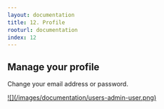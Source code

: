```yaml
---
layout: documentation
title: 12. Profile
rooturl: documentation
index: 12
---
```


## Manage your profile

Change your email address or password.

<a href="/images/documentation/users-admin-user.png" data-gallery="enabled">
![](/images/documentation/users-admin-user.png)
</a>